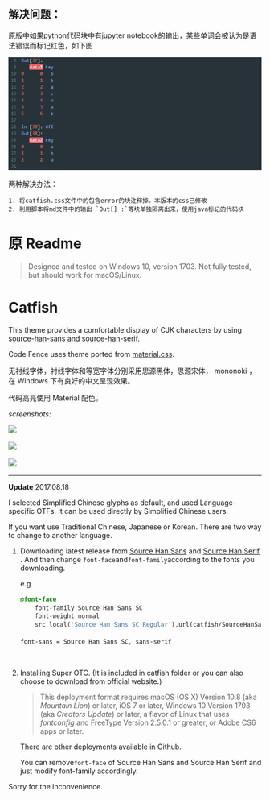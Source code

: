 ## 解决问题：

原版中如果python代码块中有jupyter notebook的输出，某些单词会被认为是语法错误而标记红色，如下图

![](assets/error.png)

两种解决办法：

 	1. 将catfish.css文件中的包含error的块注释掉。本版本的css已修改
 	2. 利用脚本将md文件中的输出 `Out[] :`等块单独隔离出来，使用java标记的代码块

# 原 Readme

> Designed and tested on Windows 10, version 1703. Not fully tested, but should work for macOS/Linux. 

# Catfish

This theme provides a comfortable display of CJK characters by using [source-han-sans](https://github.com/adobe-fonts/source-han-sans) and [source-han-serif](https://github.com/adobe-fonts/source-han-serif).

Code Fence uses theme ported from [material.css](https://codemirror.net/theme/material.css).

无衬线字体，衬线字体和等宽字体分别采用思源黑体，思源宋体， mononoki ，在 Windows 下有良好的中文呈现效果。

代码高亮使用 Material 配色。

_screenshots:_

![](images/catfish1.png)

![](images/catfish2.png)

![](images/catfish3.png)

------

**Update** 2017.08.18

I selected Simplified Chinese glyphs as default, and used Language-specific OTFs. It can be used directly by Simplified Chinese users.

If you want use Traditional Chinese, Japanese or Korean. There are two way to change to another language.

1. Downloading latest release from [Source Han Sans](https://github.com/adobe-fonts/source-han-sans/tree/release) and [Source Han Serif](https://github.com/adobe-fonts/source-han-serif/tree/release) . And then change `font-face`and`font-family`according to the fonts you downloading.

   e.g

   ```css
   @font-face
       font-family Source Han Sans SC
       font-weight normal
       src local('Source Han Sans SC Regular'),url(catfish/SourceHanSansSC-Regular.otf)

   font-sans = Source Han Sans SC, sans-serif
   ```

   ​

2. Installing Super OTC. (It is included in catfish folder or you can also choose to download from official website.)

   > This deployment format requires macOS (OS X) Version 10.8 (aka *Mountain Lion*) or later, iOS 7 or later, Windows 10 Version 1703 (aka *Creators Update*) or later, a flavor of Linux that uses *fontconfig* and FreeType Version 2.5.0.1 or greater, or Adobe CS6 apps or later.

   There are other deployments available in Github.

   You can remove`font-face` of Source Han Sans and Source Han Serif and just modify font-family accordingly.


Sorry for the inconvenience. 

